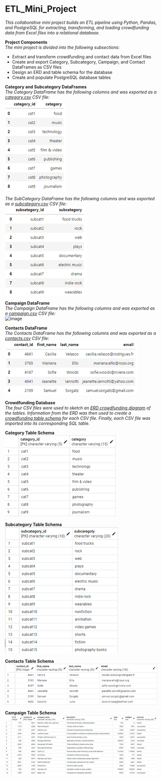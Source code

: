 # ETL_Mini_Project
*This collaborative mini project builds an ETL pipeline using Python, Pandas, and PostgreSQL for extracting, transforming, and loading crowdfunding data from Excel files into a relational database.*

**Project Components**<br>
*The mini project is divided into the following subsections:*
* Extract and transform crowdfunding and contact data from Excel files
* Create and export Category, Subcategory, Campaign, and Contact DataFrames as CSV files
* Design an ERD and table schema for the database
* Create and populate PostgreSQL database tables

**Category and Subcategory DataFrames**<br>
*The Category DataFrame has the following columns and was exported as a [category.csv](Resources/category.csv) CSV file:*<br>
![image](https://github.com/RachaelCaldwell/Crowdfunding_ETL/blob/main/Images/category_df.png?raw=true)

*The SubCategory DataFrame has the following columns and was exported as a [subcategory.csv](Resources/subcategory.csv) CSV file:*<br>
![image](https://github.com/RachaelCaldwell/Crowdfunding_ETL/blob/main/Images/subcategory_df.png?raw=true)


**Campaign DataFrame**<br>
*The Campaign DataFrame has the following columns and was exported as a [campaign.csv](Resources/campaign.csv) CSV file:*<br>
![image](https://github.com/RachaelCaldwell/Crowdfunding_ETL/assets/134207637/e2185918-9759-41e9-8d41-1ba84491737b)


**Contacts DataFrame**<br>
*The Contacts DataFrame has the following columns and was exported as a [contacts.csv](Resources/contacts.csv) CSV file:*<br>
![image](https://github.com/RachaelCaldwell/Crowdfunding_ETL/blob/main/Images/contacts_df.png?raw=true)

**Crowdfunding Database**<br>
*The four CSV files were used to sketch an [ERD crowdfunding diagram](https://github.com/RachaelCaldwell/Crowdfunding_ETL/blob/main/Images/Crowdfunding%20Diagram.png?raw=true) of the tables. Information from the ERD was then used to create a [crowdfunding table schema](crowdfunding_db_schema.sql) for each CSV file. Finally, each CSV file was imported into its corresponding SQL table.*

**Category Table Schema**<br>
![image](https://github.com/RachaelCaldwell/Crowdfunding_ETL/blob/main/Images/category_schema.png?raw=true)

**Subcategory Table Schema**<br>
![image](https://github.com/RachaelCaldwell/Crowdfunding_ETL/blob/main/Images/subcategory_schema.png?raw=true)

**Contacts Table Schema**<br>
![image](https://github.com/RachaelCaldwell/Crowdfunding_ETL/blob/main/Images/contacts_schema.png?raw=true)

**Campaign Table Schema**<br>
![image](https://github.com/RachaelCaldwell/Crowdfunding_ETL/blob/main/Images/campaign_schema.png?raw=true)

